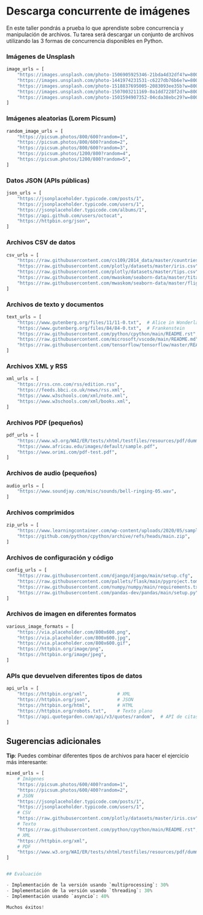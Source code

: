 # Descarga concurrente de imágenes

En este taller pondrás a prueba lo que aprendiste sobre concurrencia y manipulación de archivos. Tu tarea será descargar un conjunto de archivos utilizando las 3 formas de concurrencia disponibles en Python. 

### Imágenes de Unsplash
```python
image_urls = [
    "https://images.unsplash.com/photo-1506905925346-21bda4d32df4?w=800",
    "https://images.unsplash.com/photo-1441974231531-c6227db76b6e?w=800",
    "https://images.unsplash.com/photo-1518837695005-2083093ee35b?w=800",
    "https://images.unsplash.com/photo-1507003211169-0a1dd7228f2d?w=800",
    "https://images.unsplash.com/photo-1501594907352-04cda38ebc29?w=800"
]
```

### Imágenes aleatorias (Lorem Picsum)
```python
random_image_urls = [
    "https://picsum.photos/800/600?random=1",
    "https://picsum.photos/800/600?random=2",
    "https://picsum.photos/800/600?random=3",
    "https://picsum.photos/1200/800?random=4",
    "https://picsum.photos/1200/800?random=5",
]
```

### Datos JSON (APIs públicas)
```python
json_urls = [
    "https://jsonplaceholder.typicode.com/posts/1",
    "https://jsonplaceholder.typicode.com/users/1",
    "https://jsonplaceholder.typicode.com/albums/1",
    "https://api.github.com/users/octocat",
    "https://httpbin.org/json",
]
```

### Archivos CSV de datos
```python
csv_urls = [
    "https://raw.githubusercontent.com/cs109/2014_data/master/countries.csv",
    "https://raw.githubusercontent.com/plotly/datasets/master/iris.csv",
    "https://raw.githubusercontent.com/plotly/datasets/master/tips.csv",
    "https://raw.githubusercontent.com/mwaskom/seaborn-data/master/titanic.csv",
    "https://raw.githubusercontent.com/mwaskom/seaborn-data/master/flights.csv",
]
```

### Archivos de texto y documentos
```python
text_urls = [
    "https://www.gutenberg.org/files/11/11-0.txt",  # Alice in Wonderland
    "https://www.gutenberg.org/files/84/84-0.txt",  # Frankenstein
    "https://raw.githubusercontent.com/python/cpython/main/README.rst",
    "https://raw.githubusercontent.com/microsoft/vscode/main/README.md",
    "https://raw.githubusercontent.com/tensorflow/tensorflow/master/README.md",
]
```

### Archivos XML y RSS
```python
xml_urls = [
    "https://rss.cnn.com/rss/edition.rss",
    "https://feeds.bbci.co.uk/news/rss.xml",
    "https://www.w3schools.com/xml/note.xml",
    "https://www.w3schools.com/xml/books.xml",
]
```

### Archivos PDF (pequeños)
```python
pdf_urls = [
    "https://www.w3.org/WAI/ER/tests/xhtml/testfiles/resources/pdf/dummy.pdf",
    "https://www.africau.edu/images/default/sample.pdf",
    "https://www.orimi.com/pdf-test.pdf",
]
```

### Archivos de audio (pequeños)
```python
audio_urls = [
    "https://www.soundjay.com/misc/sounds/bell-ringing-05.wav",
]
```

### Archivos comprimidos
```python
zip_urls = [
    "https://www.learningcontainer.com/wp-content/uploads/2020/05/sample-zip-file.zip",
    "https://github.com/python/cpython/archive/refs/heads/main.zip",
]
```

### Archivos de configuración y código
```python
config_urls = [
    "https://raw.githubusercontent.com/django/django/main/setup.cfg",
    "https://raw.githubusercontent.com/pallets/flask/main/pyproject.toml",
    "https://raw.githubusercontent.com/numpy/numpy/main/requirements.txt",
    "https://raw.githubusercontent.com/pandas-dev/pandas/main/setup.py",
]
```

### Archivos de imagen en diferentes formatos
```python
various_image_formats = [
    "https://via.placeholder.com/800x600.png",
    "https://via.placeholder.com/800x600.jpg", 
    "https://via.placeholder.com/800x600.gif",
    "https://httpbin.org/image/png",
    "https://httpbin.org/image/jpeg",
]
```

### APIs que devuelven diferentes tipos de datos
```python
api_urls = [
    "https://httpbin.org/xml",           # XML
    "https://httpbin.org/json",          # JSON
    "https://httpbin.org/html",          # HTML
    "https://httpbin.org/robots.txt",    # Texto plano
    "https://api.quotegarden.com/api/v3/quotes/random",  # API de citas
]
```

## Sugerencias adicionales

**Tip**: Puedes combinar diferentes tipos de archivos para hacer el ejercicio más interesante:

```python
mixed_urls = [
    # Imágenes
    "https://picsum.photos/600/400?random=1",
    "https://picsum.photos/600/400?random=2",
    # JSON
    "https://jsonplaceholder.typicode.com/posts/1",
    "https://jsonplaceholder.typicode.com/users/1",
    # CSV
    "https://raw.githubusercontent.com/plotly/datasets/master/iris.csv",
    # Texto
    "https://raw.githubusercontent.com/python/cpython/main/README.rst",
    # XML
    "https://httpbin.org/xml",
    # PDF
    "https://www.w3.org/WAI/ER/tests/xhtml/testfiles/resources/pdf/dummy.pdf",
]


## Evaluación

- Implementación de la versión usando `multiprocessing`: 30%
- Implementación de la versión usando `threading`: 30%
- Implementación usando `asyncio`: 40%

Muchos éxitos!